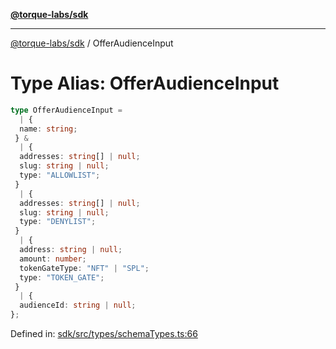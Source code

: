 [**@torque-labs/sdk**](../README.md)

***

[@torque-labs/sdk](../README.md) / OfferAudienceInput

# Type Alias: OfferAudienceInput

```ts
type OfferAudienceInput = 
  | {
  name: string;
 } & 
  | {
  addresses: string[] | null;
  slug: string | null;
  type: "ALLOWLIST";
 }
  | {
  addresses: string[] | null;
  slug: string | null;
  type: "DENYLIST";
 }
  | {
  address: string | null;
  amount: number;
  tokenGateType: "NFT" | "SPL";
  type: "TOKEN_GATE";
 }
  | {
  audienceId: string | null;
};
```

Defined in: [sdk/src/types/schemaTypes.ts:66](https://github.com/torque-labs/monorepo/blob/2ebf07140779767733d669c69d4b6e369a4193c3/packages/sdk/src/types/schematypes.ts#l66)

